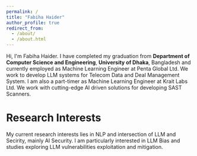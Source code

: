 ```yaml
---
permalink: /
title: "Fabiha Haider"
author_profile: true
redirect_from: 
  - /about/
  - /about.html
---
```


Hi, I'm Fabiha Haider. I have completed my graduation from **Department of Computer Science and Engineering**, **University of Dhaka**, Bangladesh and currently employed as Machine Learning Engineer at Penta Global Ltd. We work to develop LLM systems for Telecom Data and Deal Management System. I am also a part-timer as Machine Learning Engineer at Krait Labs Ltd. We work with cutting-edge AI driven solutions for developing SAST Scanners.

Research Interests
======
My current research interests lies in NLP and intersection of LLM and Secirity, mainly AI Security. I am particularly interested in LLM Bias and studies exploring LLM vulnerabilities exploitation and mitigation. 
